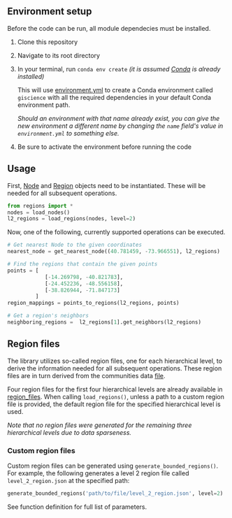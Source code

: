 ## Environment setup

Before the code can be run, all module dependecies must be installed.

1. Clone this repository
2. Navigate to its root directory
3. In your terminal, run `conda env create` _(it is assumed [Conda](https://docs.conda.io/projects/conda/en/latest/user-guide/install/) is already installed)_

   This will use [environment.yml](/environment.yml) to create a Conda environment called `giscience` with all the required dependencies in your default Conda environment path.

   _Should an environment with that name already exist, you can give the new environment a different name by changing the `name` field's value in `environment.yml` to something else._

4. Be sure to activate the environment before running the code

## Usage

First, [Node](/src/Node.py) and [Region](/src/Region.py) objects need to be instantiated. These will be needed for all subsequent operations.

```python
from regions import *
nodes = load_nodes()
l2_regions = load_regions(nodes, level=2)
```

Now, one of the following, currently supported operations can be executed.

```python
# Get nearest Node to the given coordinates
nearest_node = get_nearest_node((40.781459, -73.966551), l2_regions)

# Find the regions that contain the given points
points = [
            [-14.269798, -40.821783],
            [-24.452236, -48.556158],
            [-38.826944, -71.847173]
         ]
region_mappings = points_to_regions(l2_regions, points)

# Get a region's neighbors
neighboring_regions =  l2_regions[1].get_neighbors(l2_regions)
```

## Region files

The library utilizes so-called region files, one for each hierarchical level, to derive the information needed for all subsequent operations. These region files are in turn derived from the communities data [file](/data/communities_-1__with_distance_multi-level_geonames_cities_7).

Four region files for the first four hierarchical levels are already available in [region_files](/data/region_files). When calling `load_regions()`, unless a path to a custom region file is provided, the default region file for the specified hierarchical level is used.

_Note that no region files were generated for the remaining three hierarchical levels due to data sparseness._

### Custom region files

Custom region files can be generated using `generate_bounded_regions()`. For example, the following generates a level 2 region file called `level_2_region.json` at the specified path:

```python
generate_bounded_regions('path/to/file/level_2_region.json', level=2)
```

See function definition for full list of parameters.
